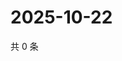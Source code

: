 # 2025-10-22

共 0 条

<!-- BEGIN ZHIHUVIDEO -->
<!-- 最后更新时间 Wed Oct 22 2025 14:18:12 GMT+0800 (China Standard Time) -->

<!-- END ZHIHUVIDEO -->
